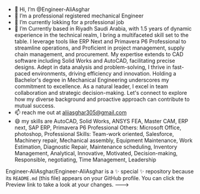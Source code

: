 - 👋 Hi, I’m @Engineer-AliAsghar
- 👀 I’m a professional registered mechanical Engineer
- 🌱 I’m currently lokking for a professional job
- 💞️ I’m Currently based in Riyadh Saudi Arabia, with 1.5 years of dynamic experience in the technical realm, I bring a multifaceted skill set to the table. I leverage tools like ERP Next and Primavera P6 Professional to streamline operations, and Proficient in project management, supply chain management, and procurement. My expertise extends to CAD software including Solid Works and AutoCAD, facilitating precise designs. Adept in data analysis and problem-solving, I thrive in fast-paced environments, driving efficiency and innovation. Holding a Bachelor's degree in Mechanical Engineering underscores my commitment to excellence. As a natural leader, I excel in team collaboration and strategic decision-making. Let's connect to explore how my diverse background and proactive approach can contribute to mutual success.
- 📫 reach me out at aliiasghar305@gmail.com
- 😄 my skills are AutoCAD, Solid Works, ANSYS FEA, Master CAM, ERP next, SAP ERP, Primavera P6 Professional
Others: Microsoft Office, photoshop, 
Professional Skills: Team-work oriented, Salesforce, Machinery repair, Mechanical assembly, Equipment Maintenance, Work Estimation, Diagnostic Repair, Maintenance scheduling, Inventory Management, Analytical, Innovative, Motivated, Decision-making, Responsible, negotiating, Time Management, Leadership

Engineer-AliAsghar/Engineer-AliAsghar is a ✨ special ✨ repository because its `README.md` (this file) appears on your GitHub profile.
You can click the Preview link to take a look at your changes.
--->
